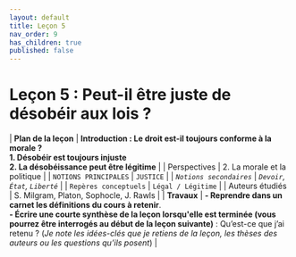 ```yaml
---
layout: default
title: Leçon 5
nav_order: 9
has_children: true
published: false
---
```


# Leçon 5 : Peut-il être juste de désobéir aux lois ?


| **Plan de la leçon**    | **Introduction : Le droit est-il toujours conforme à la morale ? <br />1. Désobéir est toujours injuste<br />2. La désobéissance peut être légitime**    |
| Perspectives            | 2. La morale et la politique       |
| `NOTIONS PRINCIPALES`   | `JUSTICE`     |
| *`Notions secondaires`* | *`Devoir`, `État`, `Liberté`*     |
| `Repères conceptuels`   | `Légal / Légitime`      |
| Auteurs étudiés         | S. Milgram, Platon, Sophocle, J. Rawls    |
| **Travaux**             | **- Reprendre dans un carnet les définitions du cours à retenir**. <br>**- Écrire une courte synthèse de la leçon lorsqu'elle est terminée (vous pourrez être interrogés au début de la leçon suivante)** : Qu’est-ce que j’ai retenu ? (*Je note les idées-clés que je retiens de la leçon, les thèses des auteurs ou les questions qu’ils posent*) |



